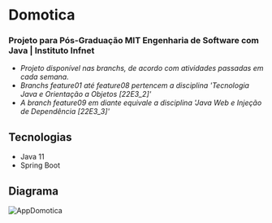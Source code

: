 # Domotica
### Projeto para Pós-Graduação MIT Engenharia de Software com Java | Instituto Infnet

* _Projeto disponível nas branchs, de acordo com atividades passadas em cada semana._
* _Branchs feature01 até feature08 pertencem a disciplina 'Tecnologia Java e Orientação a Objetos [22E3_2]'_
* _A branch feature09 em diante equivale a disciplina 'Java Web e Injeção de Dependência [22E3_3]'_

## Tecnologias
- Java 11
- Spring Boot

## Diagrama
![AppDomotica](https://user-images.githubusercontent.com/60782550/183299135-9a7f03cf-67a0-417a-8954-6e5fb3d94eef.png)
